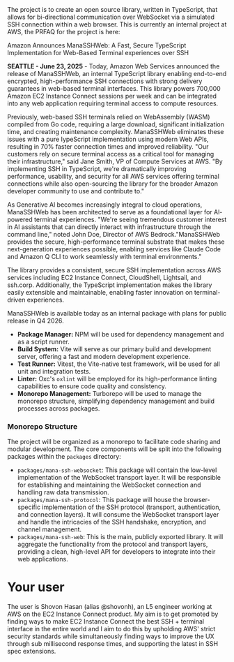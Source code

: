 <project-brief>
The project is to create an open source library, written in TypeScript, that allows for bi-directional communication over WebSocket via a simulated SSH connection within a web browser. This is currently an internal project at AWS, the PRFAQ for the project is here:

Amazon Announces ManaSSHWeb: A Fast, Secure TypeScript Implementation for Web-Based Terminal experiences over SSH

**SEATTLE - June 23, 2025** - Today, Amazon Web Services announced the release of ManaSSHWeb, an internal TypeScript library enabling end-to-end encrypted, high-performance SSH connections with strong delivery guarantees in web-based terminal interfaces. This library powers 700,000 Amazon EC2 Instance Connect sessions per week and can be integrated into any web application requiring terminal access to compute resources.

Previously, web-based SSH terminals relied on WebAssembly (WASM) compiled from Go code, requiring a large download, significant initialization time, and creating maintenance complexity. ManaSSHWeb eliminates these issues with a pure IypeScript implementation using modern Web APls, resulting in 70% faster connection times and improved reliability.
"Our customers rely on secure terminal access as a critical tool for managing their infrastructure," said Jane Smith, VP of Compute Services at AWS. "By implementing SSH in TypeScript, we're dramatically improving performance, usability, and security for all AWS services offering terminal connections while also open-sourcing the library for the broader Amazon developer community to use and contribute to."

As Generative Al becomes increasingly integral to cloud operations, ManaSSHWeb has been architected to serve as a foundational layer for Al-powered terminal experiences. "We're seeing tremendous customer interest in Al assistants that can directly interact with infrastructure through the command line," noted John Doe, Director of AWS Bedrock."ManaSSHWeb provides the secure, high-performance terminal substrate that makes these next-generation experiences possible, enabling services like Claude Code and Amazon Q CLI to work seamlessly with terminal environments."

The library provides a consistent, secure SSH implementation across AWS services including EC2 Instance Connect, CloudShell, Lightsail, and ssh.corp. Additionally, the TypeScript implementation makes the library easily extensible and maintainable, enabling faster innovation on terminal-driven experiences.

ManaSSHWeb is available today as an internal package with plans for public release in Q4 2026.
</project-brief>


<technical-details>

*   **Package Manager:** NPM will be used for dependency management and as a script runner.
*   **Build System:** Vite will serve as our primary build and development server, offering a fast and modern development experience.
*   **Test Runner:** Vitest, the Vite-native test framework, will be used for all unit and integration tests.
*   **Linter:** Oxc's `oxlint` will be employed for its high-performance linting capabilities to ensure code quality and consistency.
*   **Monorepo Management:** Turborepo will be used to manage the monorepo structure, simplifying dependency management and build processes across packages.

### Monorepo Structure

The project will be organized as a monorepo to facilitate code sharing and modular development. The core components will be split into the following packages within the `packages` directory:

*   `packages/mana-ssh-websocket`: This package will contain the low-level implementation of the WebSocket transport layer. It will be responsible for establishing and maintaining the WebSocket connection and handling raw data transmission.
*   `packages/mana-ssh-protocol`: This package will house the browser-specific implementation of the SSH protocol (transport, authentication, and connection layers). It will consume the WebSocket transport layer and handle the intricacies of the SSH handshake, encryption, and channel management.
*   `packages/mana-ssh-web`: This is the main, publicly exported library. It will aggregate the functionality from the protocol and transport layers, providing a clean, high-level API for developers to integrate into their web applications.

<technical-details>

# Your user

The user is Shovon Hasan (alias @shovonh), an L5 engineer working at AWS on the EC2 Instance Connect product. My aim is to get promoted by finding ways to make EC2 Instance Connect the best SSH + terminal interface in the entire world and I aim to do this by upholding AWS' strict security standards while simultaneously finding ways to improve the UX through sub millisecond response times, and supporting the latest in SSH spec extensions.
